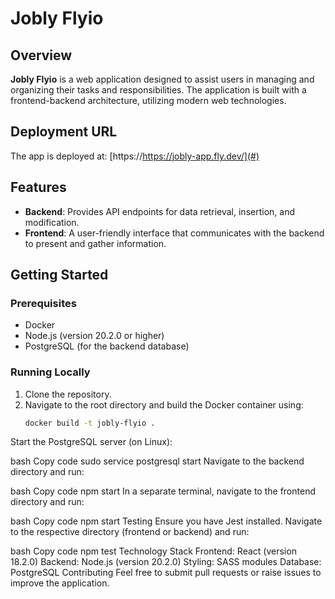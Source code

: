 # Jobly Flyio

## Overview
**Jobly Flyio** is a web application designed to assist users in managing and organizing their tasks and responsibilities. The application is built with a frontend-backend architecture, utilizing modern web technologies.

## Deployment URL
The app is deployed at: [https://https://jobly-app.fly.dev/](#)

## Features
- **Backend**: Provides API endpoints for data retrieval, insertion, and modification.
- **Frontend**: A user-friendly interface that communicates with the backend to present and gather information.

## Getting Started

### Prerequisites
- Docker
- Node.js (version 20.2.0 or higher)
- PostgreSQL (for the backend database)

### Running Locally
1. Clone the repository.
2. Navigate to the root directory and build the Docker container using:
   ```bash
   docker build -t jobly-flyio .
Start the PostgreSQL server (on Linux):

bash
Copy code
sudo service postgresql start
Navigate to the backend directory and run:

bash
Copy code
npm start
In a separate terminal, navigate to the frontend directory and run:

bash
Copy code
npm start
Testing
Ensure you have Jest installed. Navigate to the respective directory (frontend or backend) and run:

bash
Copy code
npm test
Technology Stack
Frontend: React (version 18.2.0)
Backend: Node.js (version 20.2.0)
Styling: SASS modules
Database: PostgreSQL
Contributing
Feel free to submit pull requests or raise issues to improve the application.
